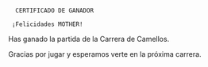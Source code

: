      CERTIFICADO DE GANADOR

     ¡Felicidades MOTHER!

Has ganado la partida de la Carrera de Camellos.

Gracias por jugar y esperamos verte en la próxima carrera.
